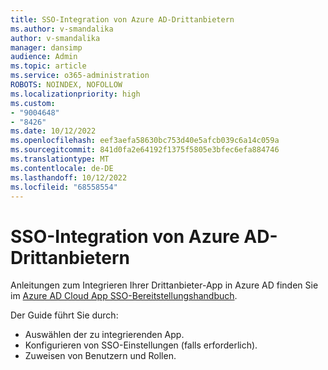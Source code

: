 ```yaml
---
title: SSO-Integration von Azure AD-Drittanbietern
ms.author: v-smandalika
author: v-smandalika
manager: dansimp
audience: Admin
ms.topic: article
ms.service: o365-administration
ROBOTS: NOINDEX, NOFOLLOW
ms.localizationpriority: high
ms.custom:
- "9004648"
- "8426"
ms.date: 10/12/2022
ms.openlocfilehash: eef3aefa58630bc753d40e5afcb039c6a14c059a
ms.sourcegitcommit: 841d0fa2e64192f1375f5805e3bfec6efa884746
ms.translationtype: MT
ms.contentlocale: de-DE
ms.lasthandoff: 10/12/2022
ms.locfileid: "68558554"
---
```

# <a name="azure-ad-third-party-sso-integration"></a>SSO-Integration von Azure AD-Drittanbietern

Anleitungen zum Integrieren Ihrer Drittanbieter-App in Azure AD finden Sie im [Azure AD Cloud App SSO-Bereitstellungshandbuch](https://go.microsoft.com/fwlink/?linkid=2211673).

Der Guide führt Sie durch:

- Auswählen der zu integrierenden App.
- Konfigurieren von SSO-Einstellungen (falls erforderlich).
- Zuweisen von Benutzern und Rollen.